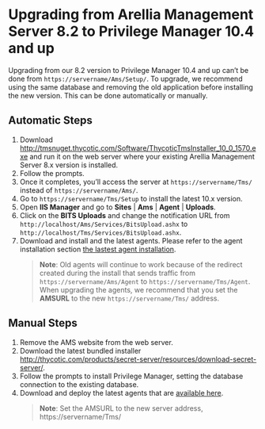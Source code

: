 [title]: # (8.2 to 10.4+ Upgrades)
[tags]: # (new version)
[priority]: # (2)
# Upgrading from Arellia Management Server 8.2 to Privilege Manager 10.4 and up

Upgrading from our 8.2 version to Privilege Manager 10.4 and up can’t be done from `https://servername/Ams/Setup/`. To upgrade, we recommend using the same database and removing the old application before installing the new version. This can be done automatically or manually.

## Automatic Steps

1. Download http://tmsnuget.thycotic.com/Software/ThycoticTmsInstaller_10_0_1570.exe and run it on the web server where your existing Arellia Management Server 8.x version is installed.
1. Follow the prompts.
1. Once it completes, you’ll access the server at `https://servername/Tms/` instead of `https://servername/Ams/`.
1. Go to `https://servername/Tms/Setup` to install the latest 10.x version.
1. Open __IIS Manager__ and go to __Sites__  | __Ams__ | __Agent__ | __Uploads__.
1. Click on the __BITS Uploads__ and change the notification URL from `http://localhost/Ams/Services/BitsUpload.ashx` to `http://localhost/Tms/Services/BitsUpload.ashx`.
1. Download and install and the latest agents. Please refer to the agent installation section [the lastest agent installation](../agents/index.md).
   >**Note**: Old agents will continue to work because of the redirect created during the install that sends traffic from `https://servername/Ams/Agent` to `https://servername/Tms/Agent`.
When upgrading the agents, we recommend that you set the __AMSURL__ to the new `https://servername/Tms/` address.

## Manual Steps

1. Remove the AMS website from the web server.
1. Download the latest bundled installer http://thycotic.com/products/secret-server/resources/download-secret-server/.
1. Follow the prompts to install Privilege Manager, setting the database connection to the existing database.
1. Download and deploy the latest agents that are [available here](../agents/index.md).
   >**Note**: Set the AMSURL to the new server address, https://servername/Tms/
